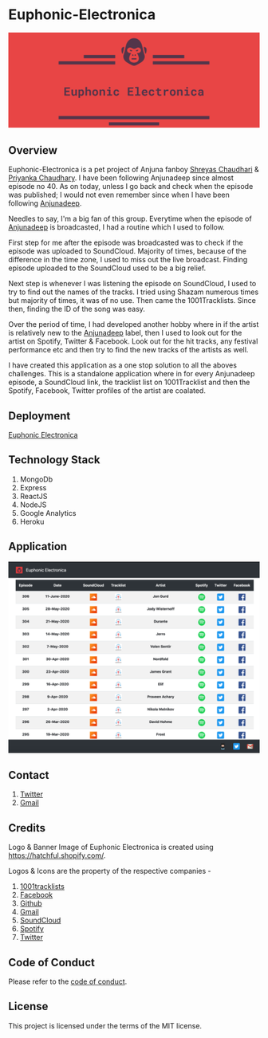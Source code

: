 # Euphonic-Electronica

![Brand Banner](/readMeImages/EE-Header.png)

## Overview

Euphonic-Electronica is a pet project of Anjuna fanboy <a href="https://www.linkedin.com/in/shreyassanjeevchaudhari/" target="_blank">Shreyas Chaudhari</a> & <a href="https://www.linkedin.com/in/priyankarchaudhary" target="_blank">Priyanka Chaudhary</a>. I have been following Anjunadeep since almost episode no 40. As on today, unless I go back and check when the episode was published; I would not even remember since when I have been following [Anjunadeep](https://anjunadeep.com/).

Needles to say, I'm a big fan of this group. Everytime when the episode of <a href="https://anjunadeep.com/" target="_blank">Anjunadeep</a> is broadcasted, I had a routine which I used to follow. 

First step for me after the episode was broadcasted was to check if the episode was uploaded to SoundCloud. Majority of times, because of the difference in the time zone, I used to miss out the live broadcast. Finding episode uploaded to the SoundCloud used to be a big relief.

Next step is whenever I was listening the episode on SoundCloud, I used to try to find out the names of the tracks. I tried using Shazam numerous times but majority of times, it was of no use. Then came the 1001Tracklists. Since then, finding the ID of the song was easy.

Over the period of time, I had developed another hobby where in if the artist is relatively new to the <a href="https://anjunadeep.com/" target="_blank">Anjunadeep</a> label, then I used to look out for the artist on Spotify, Twitter & Facebook. Look out for the hit tracks, any festival performance etc and then try to find the new tracks of the artists as well.

I have created this application as a one stop solution to all the aboves challenges. This is a standalone application where in for every Anjunadeep episode, a SoundCloud link, the tracklist list on 1001Tracklist and then the Spotify, Facebook, Twitter profiles of the artist are coalated.

## Deployment 

 <a href="https://euphonic-electronica.herokuapp.com/" target="_blank">Euphonic Electronica</a>

## Technology Stack

1. MongoDb
2. Express
3. ReactJS
4. NodeJS
5. Google Analytics
6. Heroku

## Application 

![Application Image](/readMeImages/EuphonicElectronicaSampleImage.png)

## Contact

1. <a href="https://twitter.com/euphelectronica" target="_blank">Twitter</a>
2. [Gmail](euphonicelectronica@gmail.com)

## Credits

Logo & Banner Image of Euphonic Electronica is created using https://hatchful.shopify.com/.

Logos & Icons are the property of the respective companies -
1. [1001tracklists](https://www.1001tracklists.com/)
2. [Facebook](https://www.facebook.com/)
3. [Github](https://github.com/)
4. [Gmail](https://mail.google.com/)
5. [SoundCloud](https://soundcloud.com/)
6. [Spotify](https://www.spotify.com/)
7. [Twitter](https://twitter.com/)

## Code of Conduct

Please refer to the [code of conduct](CODE_OF_CONDUCT.md).

## License

This project is licensed under the terms of the MIT license.
